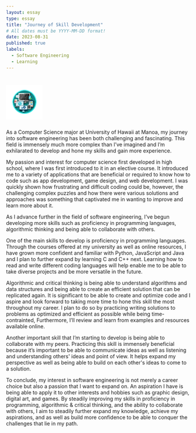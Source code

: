 ```yaml
---
layout: essay
type: essay
title: "Journey of Skill Development"
# All dates must be YYYY-MM-DD format!
date: 2023-08-31
published: true
labels:
  - Software Engineering
  - Learning
---
```


# <img width="100px" class="rounded float-start pe-4" src="../img/softwareE.png">

As a Computer Science major at University of Hawaii at Manoa, my journey into software engineering has been both challenging and fascinating. This field is immensely much more complex than I’ve imagined and I’m exhilarated to develop and hone my skills and gain more experience. 

My passion and interest for computer science first developed in high school, where I was first introduced to it in an elective course. It introduced me to a variety of applications that are beneficial or required to know how to code such as app development, game design, and web development. I was quickly shown how frustrating and difficult coding could be, however, the challenging complex puzzles and how there were various solutions and approaches was something that captivated me in wanting to improve and learn more about it. 


As I advance further in the field of software engineering, I’ve begun developing more skills such as proficiency in programming languages, algorithmic thinking and being able to collaborate with others.

One of the main skills to develop is proficiency in programming languages. Through the courses offered at my university as well as online resources, I have grown more confident and familiar with Python, JavaScript and Java and I plan to further expand by learning C and C++ next. Learning how to read and write different coding languages will help enable me to be able to take diverse projects and be more versatile in the future.

Algorithmic and critical thinking is being able to understand algorithms and data structures and being able to create an efficient solution that can be replicated again. It is significant to be able to create and optimize code and I aspire and look forward to taking more time to hone this skill the most throughout my career. I plan to do so by practicing writing solutions to problems as optimized and efficient as possible while being time-contrainted, Furthermore, I’ll review and learn from examples and resources available online.

Another important skill that I’m starting to develop is being able to collaborate with my peers. Practicing this skill is immensely beneficial because it’s important to be able to communicate ideas as well as listening and understanding others' ideas and point of view. It helps expand my perspective as well as being able to build on each other's ideas to come to a solution.


To conclude, my interest in software engineering is not merely a career choice but also a passion that I want to expand on. An aspiration I have is being able to apply it to other interests and hobbies such as graphic design, digital art, and games. By steadily improving my skills in proficiency in programming, algorithmic & critical thinking, and the ability to collaborate with others, I aim to steadily further expand my knowledge, achieve my aspirations, and as well as build more confidence to be able to conquer the challenges that lie in my path. 
